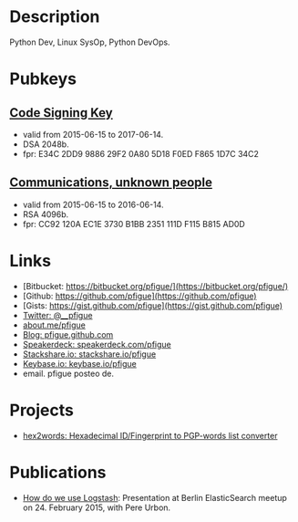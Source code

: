 # Description
Python Dev, Linux SysOp, Python DevOps.

# Pubkeys
## [Code Signing Key](https://raw.githubusercontent.com/pfigue/notes/master/pubkeys/pfigue-code-signing-key20150615-2y.pub)
  + valid from 2015-06-15 to 2017-06-14.
  + DSA 2048b.
  + fpr: E34C 2DD9 9886 29F2 0A80  5D18 F0ED F865 1D7C 34C2

## [Communications, unknown people](https://raw.githubusercontent.com/pfigue/notes/master/pubkeys/pfigue-unknown-ppl-key20150615-1y.pub)
  + valid from 2015-06-15 to 2016-06-14.
  + RSA 4096b.
  + fpr: CC92 120A EC1E 3730 B1BB  2351 111D F115 B815 AD0D

# Links
* [Bitbucket: https://bitbucket.org/pfigue/](https://bitbucket.org/pfigue/)
* [Github: https://github.com/pfigue](https://github.com/pfigue)
* [Gists: https://gist.github.com/pfigue](https://gist.github.com/pfigue)
* [Twitter: @__pfigue](https://twitter.com/__pfigue)
* [about.me/pfigue](https://about.me/pfigue)
* [Blog: pfigue.github.com](https://pfigue.github.com/)
* [Speakerdeck: speakerdeck.com/pfigue](https://speakerdeck.com/pfigue)
* [Stackshare.io: stackshare.io/pfigue](http://stackshare.io/pfigue)
* [Keybase.io: keybase.io/pfigue](https://keybase.io/pfigue)
* email. pfigue posteo de.

# Projects
* [hex2words: Hexadecimal ID/Fingerprint to PGP-words list converter](https://pypi.python.org/pypi/hex2words)

# Publications
* [How do we use Logstash](https://speakerdeck.com/pfigue/how-do-we-use-logstash): Presentation at Berlin ElasticSearch meetup on 24. February 2015, with Pere Urbon.

